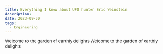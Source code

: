 ```yaml
---
title: Everything I know about UFO hunter Eric Weinstein
description: 
date: 2023-09-30
tags:
  - Engineering
---
```

Welcome to the garden of earthly delights
Welcome to the garden of earthly delights